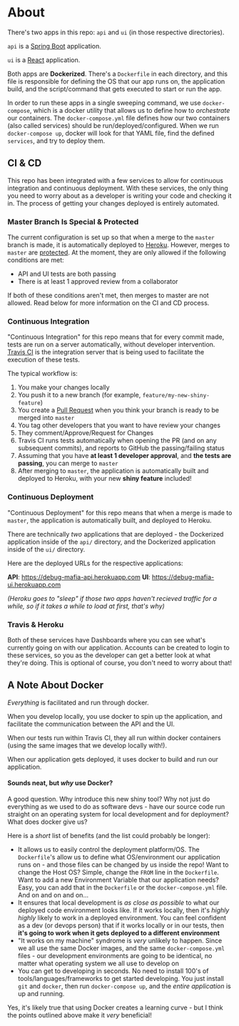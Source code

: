 # About

There's two apps in this repo: `api` and `ui` (in those respective directories). 

`api` is a [Spring Boot](http://spring.io/projects/spring-boot) application.

`ui` is a [React](https://reactjs.org/) application.

Both apps are **Dockerized**. There's a `Dockerfile` in each directory, and this file is responsible for defining the OS that our app runs on, the application build, and the script/command that gets executed to start or run the app.

In order to run these apps in a single sweeping command, we use `docker-compose`, which is a docker utility that allows us to define how to _orchestrate_ our containers. The `docker-compose.yml` file defines how our two containers (also called services) should be run/deployed/configured. When we run `docker-compose up`, docker will look for that YAML file, find the defined `services`, and try to deploy them.

## CI & CD
This repo has been integrated with a few services to allow for continuous integration and continuous deployment. With these services, the only thing you need to worry about as a developer is writing your code and checking it in. The process of getting your changes deployed is entirely automated.

### Master Branch Is Special & Protected
The current configuration is set up so that when a merge to the `master` branch is made, it is automatically deployed to [Heroku](https://www.heroku.com/). However, merges to `master` are [protected](https://help.github.com/articles/about-protected-branches/). At the moment, they are only allowed if the following conditions are met:

- API and UI tests are both passing
- There is at least 1 approved review from a collaborator

If both of these conditions aren't met, then merges to master are not allowed. Read below for more information on the CI and CD process.

### Continuous Integration
"Continuous Integration" for this repo means that for every commit made, tests are run on a server automatically, without developer intervention. [Travis CI](https://travis-ci.org/) is the integration server that is being used to facilitate the execution of these tests.

The typical workflow is:

1. You make your changes locally
2. You push it to a new branch (for example, `feature/my-new-shiny-feature`)
3. You create a [Pull Request](https://help.github.com/articles/about-pull-requests/) when you think your branch is ready to be merged into `master`
4. You tag other developers that you want to have review your changes
5. They comment/Approve/Request for Changes
6. Travis CI runs tests automatically when opening the PR (and on any subsequent commits), and reports to GitHub the passing/failing status
7. Assuming that you have **at least 1 developer approval**, and **the tests are passing**, you can merge to `master`
8. After merging to `master`, the application is automatically built and deployed to Heroku, with your new **shiny feature** included!


### Continuous Deployment
"Continuous Deployment" for this repo means that when a merge is made to `master`, the application is automatically built, and deployed to Heroku. 

There are technically _two_ applications that are deployed - the Dockerized application inside of the `api/` directory, and the Dockerized application inside of the `ui/` directory.

Here are the deployed URLs for the respective applications:

**API**: https://debug-mafia-api.herokuapp.com
**UI**: https://debug-mafia-ui.herokuapp.com

_(Heroku goes to "sleep" if those two apps haven't recieved traffic for a while, so if it takes a while to load at first, that's why)_

### Travis & Heroku
Both of these services have Dashboards where you can see what's currently going on with our application. Accounts can be created to login to these services, so you as the developer can get a better look at what they're doing. This is optional of course, you don't need to worry about that!

## A Note About Docker
_Everything_ is facilitated and run through docker.

When you develop locally, you use docker to spin up the application, and facilitate the communication between the API and the UI.

When our tests run within Travis CI, they all run within docker containers (using the same images that we develop locally with!).

When our application gets deployed, it uses docker to build and run our application.

#### Sounds neat, but _why_ use Docker?
A good question. Why introduce this new shiny tool? Why not just do everything as we used to do as software devs - have our source code run straight on an operating system for local development and for deployment? What does docker give us?

Here is a _short_ list of benefits (and the list could probably be longer):

- It allows us to easily control the deployment platform/OS. The `Dockerfile`'s allow us to define what OS/environment our application runs on - and those files can be changed by us inside the repo! Want to change the Host OS? Simple, change the `FROM` line in the `Dockerfile`. Want to add a new Environment Variable that our application needs? Easy, you can add that in the `Dockerfile` or the `docker-compose.yml` file. And on and on and on...
- It ensures that local development is _as close as possible_ to what our deployed code environment looks like. If it works locally, then it's _highly highly_ likely to work in a deployed environment. You can feel confident as a dev (or devops person) that if it works locally or in our tests, then **it's going to work when it gets deployed to a different environment**
- "It works on my machine" syndrome is _very_ unlikely to happen. Since we all use the same Docker images, and the same `docker-compose.yml` files - our development environments are going to be identical, no matter what operating system we all use to develop on
- You can get to developing in seconds. No need to install 100's of tools/languages/frameworks to get started developing. You just install `git` and `docker`, then run `docker-compose up`, and the _entire application_ is up and running.


Yes, it's likely true that using Docker creates a learning curve - but I think the points outlined above make it _very_ beneficial!
